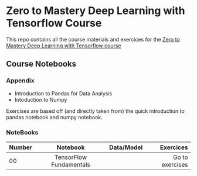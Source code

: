 # Zero to Mastery Deep Learning with Tensorflow Course

This repo contains all the course materials and exercices for the [Zero to Mastery Deep Learning with Tensorflow course](https://zerotomastery.io/courses/learn-tensorflow/)


## Course Notebooks

### Appendix

- Introduction to Pandas for Data Analysis
- Intoduction to Numpy

Exercises are based off (and directly taken from) the quick introduction to pandas notebook and numpy notebook.

### NoteBooks

| Number | Notebook | Data/Model | Exercices |
| ------------- |:-------------:|:-------------:|-----:|
| 00 | TensorFlow Fundamentals|  | Go to exercises |

